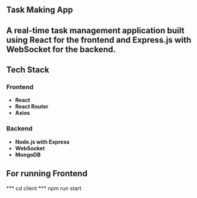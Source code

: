## Task Making App ##

## A real-time task management application built using React for the frontend and Express.js with WebSocket for the backend.




## Tech Stack

### Frontend
- **React**  
- **React Router**  
- **Axios**  


### Backend
- **Node.js with Express**  
- **WebSocket** 
- **MongoDB** 

## For running Frontend
*** cd client
*** npm run start
